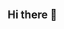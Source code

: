 ## Hi there 👋

<!--
My name is Carson Ordyna, and I am a student at Brigham Young University studying statistics with an emphasis in biostatistics. I am an 
aspiring physician and clinical researcher. I am passionate about harnessing the power of data science, machine learning, and AI to 
address challenges in the fields of medicine and healthcare. I am eager to collabroate on meaningful research projects aimed at
improving human health and quality of life.
-->
